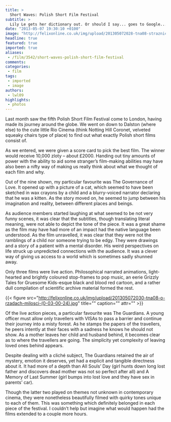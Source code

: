 ```yaml
---
title: >
  Short Waves: Polish Short Film Festival
subtitle: >
  Lily Le gets her dictionary out. Or should I say... goes to Google... słownik. I don't know, maybe I should.
date: "2013-05-07 19:30:10 +0100"
image: "http://felixonline.co.uk/img/upload/201305072028-tna08-straznicy-(0-00-05-03).jpg"
headline: true
featured: true
imported: true
aliases:
 - /film/3542/short-waves-polish-short-film-festival
comments:
categories:
 - film
tags:
 - imported
 - image
authors:
 - lwl09
highlights:
 - photos
---
```


Last month saw the fifth Polish Short Film Festival come to London, having made its journey around the globe. We went on down to Dalston (where else) to the cute little Rio Cinema (think Notting Hill Coronet, velveted squeaky chairs type of place) to find out what exactly Polish short films consist of.

As we entered, we were given a score card to pick the best film. The winner would receive 10,000 zloty – about £2000. Handing out tiny amounts of power with the ability to aid some stranger’s film-making abilities may have also been a nifty way of making us really think about what we thought of each film and why.

Out of the nine shown, my particular favourite was The Governance of Love. It opened up with a picture of a cat, which seemed to have been sketched in wax crayons by a child and a blurry-voiced narrator declaring that he was a kitten. As the story moved on, he seemed to jump between his imagination and reality, between different places and beings.

As audience members started laughing at what seemed to be not very funny scenes, it was clear that the subtitles, though translating literal meaning, were not able to depict the tone of the piece. It was a great shame as the film may have had more of an impact had the native language been understood.
 As the film unravelled, it was clear that they were not the ramblings of a child nor someone trying to be edgy. They were drawings and a story of a patient with a mental disorder. His weird perspectives on life struck up unpredicted connections with the audience. It was a clever way of giving us access to a world which is sometimes sadly shunned away.

Only three films were live action. Philosophical narrated animations, light-hearted and brightly coloured stop-frames to pop music, an eerie Grizzly Tales for Gruesome Kids-esque black and blood red cartoon, and a rather dull compilation of scientific archive material formed the rest.

{{< figure src="http://felixonline.co.uk/img/upload/201305072030-tna08-o-rzadach-milosci-(0-03-00-24).jpg" title="" caption="" attr="" >}}

Of the live action pieces, a particular favourite was The Guardians. A young officer must allow only travellers with VISAs to pass a barrier and continue their journey into a misty forest. As he stamps the papers of the travellers, he peers intently at their faces with a sadness he knows he should not show. As a mother leaves her child and husband behind, it becomes clear as to where the travellers are going. The simplicity yet complexity of leaving loved ones behind appears.

Despite dealing with a cliché subject, The Guardians retained the air of mystery, emotion it deserves, yet had a explicit and tangible directness about it. It had more of a depth than All Souls’ Day (girl hunts down long lost father and discovers dead mother was not so perfect after all) and A Memory of Last Summer (girl bumps into lost love and they have sex in parents’ car).

Though the latter two played on themes not unknown in contemporary cinema, they were nonetheless beautifully filmed with quirky tones unique to each of them. This was something which definitely belonged in each piece of the festival. I couldn’t help but imagine what would happen had the films extended to a couple more hours.
